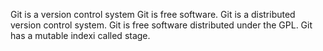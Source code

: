 Git is a version control system
Git is free software.
Git is a distributed version control system.
Git is free software distributed under the GPL.
Git has a mutable indexi called stage.
